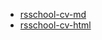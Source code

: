 - [rsschool-cv-md](https://13RedFox.github.io/rsschool-cv/cv)
- [rsschool-cv-html](https://13RedFox.github.io/rsschool-cv/)
